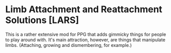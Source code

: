 # Limb Attachment and Reattachment Solutions [LARS]
This is a rather extensive mod for PPG that adds gimmicky things for people to play around with.
It's main attraction, however, are things that manipulate limbs. (Attaching, growing and dismembering, for example.)
